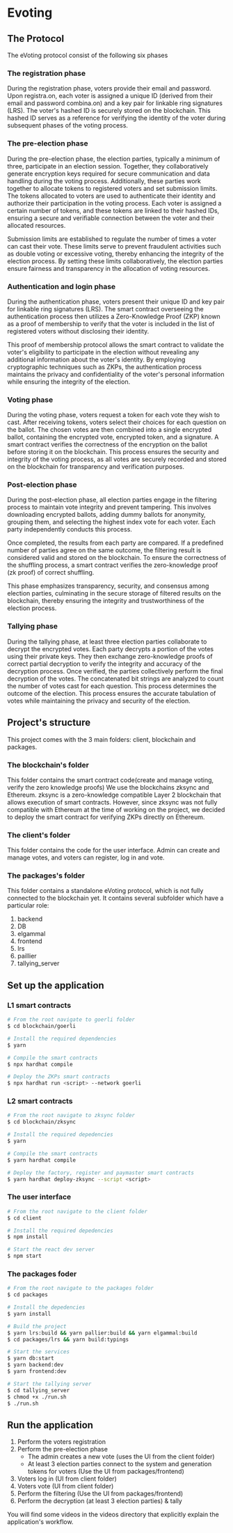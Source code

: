 # Evoting



## The Protocol
The eVoting protocol consist of the following six phases

### The registration phase
During the registration phase, voters provide their email and password. Upon registra.on, each voter is assigned a unique ID (derived from their email and password combina.on) and a key pair for linkable ring signatures (LRS). The voter's hashed ID is securely stored on the blockchain. This hashed ID serves as a reference for verifying the identity of the voter during subsequent phases of the voting process.

### The pre-election phase
During the pre-election phase, the election parties, typically a minimum of three, participate in an election session. Together, they collaboratively generate encryption keys required for secure communication and data handling during the voting process. Additionally, these parties work together to allocate tokens to registered voters and set submission limits.
The tokens allocated to voters are used to authenticate their identity and authorize their participation in the voting process. Each voter is assigned a certain number of tokens, and these tokens are linked to their hashed IDs, ensuring a secure and verifiable connection between the voter and their allocated resources.

Submission limits are established to regulate the number of times a voter can cast their vote. These limits serve to prevent fraudulent activities such as double voting or excessive voting, thereby enhancing the integrity of the election process. By setting these limits collaboratively, the election parties ensure fairness and transparency in the allocation of voting resources.

###	Authentication and login phase
During the authentication phase, voters present their unique ID and key pair for linkable ring signatures (LRS). The smart contract overseeing the authentication process then utilizes a Zero-Knowledge Proof (ZKP) known as a proof of membership to verify that the voter is included in the list of registered voters without disclosing their identity.

This proof of membership protocol allows the smart contract to validate the voter's eligibility to participate in the election without revealing any additional information about the voter's identity. By employing cryptographic techniques such as ZKPs, the authentication process maintains the privacy and confidentiality of the voter's personal information while ensuring the integrity of the election.

###	Voting phase
During the voting phase, voters request a token for each vote they wish to cast. After receiving tokens, voters select their choices for each question on the ballot. The chosen votes are then combined into a single encrypted ballot, containing the encrypted vote, encrypted token, and a signature. A smart contract verifies the correctness of the encryption on the ballot before storing it on the blockchain. This process ensures the security and integrity of the voting process, as all votes are securely recorded and stored on the blockchain for transparency and verification purposes.

### Post-election phase
During the post-election phase, all election parties engage in the filtering process to maintain vote integrity and prevent tampering. This involves downloading encrypted ballots, adding dummy ballots for anonymity, grouping them, and selecting the highest index vote for each voter. Each party independently conducts this process.

Once completed, the results from each party are compared. If a predefined number of parties agree on the same outcome, the filtering result is considered valid and stored on the blockchain. To ensure the correctness of the shuffling process, a smart contract verifies the zero-knowledge proof (zk proof) of correct shuffling.

This phase emphasizes transparency, security, and consensus among election parties, culminating in the secure storage of filtered results on the blockchain, thereby ensuring the integrity and trustworthiness of the election process.

### Tallying phase
During the tallying phase, at least three election parties collaborate to decrypt the encrypted votes. Each party decrypts a portion of the votes using their private keys. They then exchange zero-knowledge proofs of correct partial decryption to verify the integrity and accuracy of the decryption process. Once verified, the parties collectively perform the final decryption of the votes. The concatenated bit strings are analyzed to count the number of votes cast for each question. This process determines the outcome of the election. This process ensures the accurate tabulation of votes while maintaining the privacy and security of the election.

## Project's structure 
This project comes with the 3 main folders: client, blockchain and packages.

### The blockchain's folder
This folder contains the smart contract code(create and manage voting, verify the zero knowledge proofs)
We use the blockchains zksync and Ethereum. zksync is a zero-knowledge compatible Layer 2 blockchain that allows execution of smart contracts. However, since zksync was not fully compatible with Ethereum at the time of working on the project, we decided to deploy the smart contract for verifying ZKPs directly on Ethereum.

### The client's folder
This folder contains the code for the user interface. Admin can create and manage votes, and voters can register, log in and vote.

### The packages's folder
This folder contains a standalone eVoting protocol, which is not fully connected to the blockchain yet. It contains several subfolder which have a particular role:
1. backend
2. DB
3. elgammal
4. frontend
5. lrs
6. paillier
7. tallying_server

## Set up the application

### L1 smart contracts
```sh
# From the root navigate to goerli folder
$ cd blockchain/goerli 
```

```sh
# Install the required dependencies
$ yarn  
```

```sh
# Compile the smart contracts
$ npx hardhat compile
```

```sh
# Deploy the ZKPs smart contracts
$ npx hardhat run <script> --network goerli
```
### L2 smart contracts
```sh
# From the root navigate to zksync folder
$ cd blockchain/zksync 
```

```sh
# Install the required depedencies
$ yarn  
```

```sh
# Compile the smart contracts
$ yarn hardhat compile
```

```sh
# Deploy the factory, register and paymaster smart contracts
$ yarn hardhat deploy-zksync --script <script>
```

### The user interface
```sh
# From the root navigate to the client folder
$ cd client 
```

```sh
# Install the required depedencies
$ npm install 
```

```sh
# Start the react dev server
$ npm start 
```

### The packages foder
```sh
# From the root navigate to the packages folder
$ cd packages
```

```sh
# Install the depedencies
$ yarn install
```

```sh
# Build the project
$ yarn lrs:build && yarn pallier:build && yarn elgammal:build
$ cd packages/lrs && yarn build:typings 
```

```sh
# Start the services
$ yarn db:start
$ yarn backend:dev
$ yarn frontend:dev
```

```sh
# Start the tallying server
$ cd tallying_server
$ chmod +x ./run.sh
$ ./run.sh 
``` 


## Run the application
1. Perform the voters registration
2. Perform the pre-election phase 
    - The admin creates a new vote (uses the UI from the client folder)
    - At least 3 election parties connect to the system and generation tokens for voters (Use the UI from packages/frontend)
3. Voters log in (UI from client folder)
4. Voters vote (UI from client folder)
5. Perform the filtering (Use the UI from packages/frontend)
6. Perform the decryption (at least 3 election parties) & tally

You will find some videos in the videos directory that explicitly explain the application's workflow.